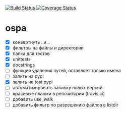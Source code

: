 [![Build Status](https://travis-ci.org/Kwentar/ospa.svg?branch=master)](https://travis-ci.org/Kwentar/ospa) [![Coverage Status](https://coveralls.io/repos/github/Kwentar/ospa/badge.svg?branch=master)](https://coveralls.io/github/Kwentar/ospa?branch=master)
# ospa

- [x] конвертнуть . и ..
- [x] фильтры на файлы и директории
- [x] папка для тестов
- [x] unittests
- [x] docstrings
- [ ] функция удаления путей, оставляет только имена
- [ ] залить на pypi
- [x] залить на test.pypi
- [ ] автоматизировать заливку новых версий
- [ ] красивые плашки в репозитории (travis ci)
- [ ] добавить use_walk
- [ ] добавить фильтр по разрешению файлов в listdir